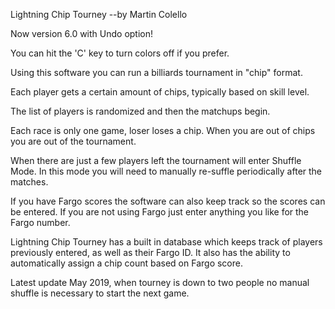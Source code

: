 Lightning Chip Tourney           --by Martin Colello

Now version 6.0 with Undo option!

You can hit the 'C' key to turn colors off if you prefer.

Using this software you can run a billiards tournament
in "chip" format.

Each player gets a certain amount of chips, typically
based on skill level.

The list of players is randomized and then the matchups begin.

Each race is only one game, loser loses a chip.  When you
are out of chips you are out of the tournament.

When there are just a few players left the tournament will enter Shuffle Mode.  In this mode you will need to manually re-suffle periodically after the matches.  

If you have Fargo scores the software can also keep track so the
scores can be entered.  If you are not using Fargo just enter
anything you like for the Fargo number.

Lightning Chip Tourney has a built in database which keeps track of players previously entered, as well as their Fargo ID.  It also has the ability to automatically assign a chip count based on Fargo score.

Latest update May 2019, when tourney is down to two people no manual shuffle is necessary to start the next game.
